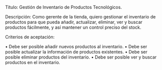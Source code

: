 Título: Gestión de Inventario de Productos Tecnológicos. 

Descripción: Como gerente de la tienda, quiero gestionar el inventario de productos para que pueda añadir, actualizar, eliminar, ver y buscar productos fácilmente, y así mantener un control preciso del stock.

Criterios de aceptación: 

•	Debe ser posible añadir nuevos productos al inventario.
•	Debe ser posible actualizar la información de productos existentes.
•	Debe ser posible eliminar productos del inventario.
•	Debe ser posible ver y buscar productos en el inventario.

